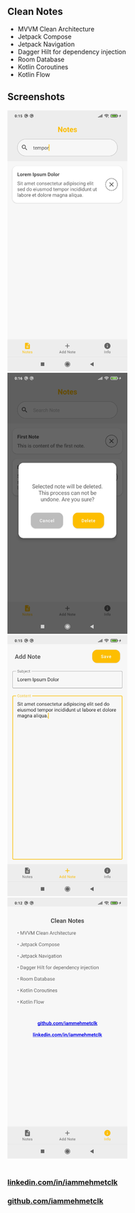 Clean Notes
-------------------------------------

- MVVM Clean Architecture
- Jetpack Compose
- Jetpack Navigation
- Dagger Hilt for dependency injection
- Room Database
- Kotlin Coroutines
- Kotlin Flow

Screenshots
-------------------------------------
<img src="https://raw.githubusercontent.com/iammehmetclk/clean-notes/master/screenshots/ss_1.jpg" width="270" height="585" /> <img src="https://raw.githubusercontent.com/iammehmetclk/clean-notes/master/screenshots/ss_2.jpg" width="270" height="585" />
<br>
<img src="https://raw.githubusercontent.com/iammehmetclk/clean-notes/master/screenshots/ss_3.jpg" width="270" height="585" /> <img src="https://raw.githubusercontent.com/iammehmetclk/clean-notes/master/screenshots/ss_4.jpg" width="270" height="585" />
<br>
<br>
<h3><a href="https://www.linkedin.com/in/iammehmetclk/">linkedin.com/in/iammehmetclk</a></h3>
<h3><a href="https://github.com/iammehmetclk/">github.com/iammehmetclk</a></h3>
